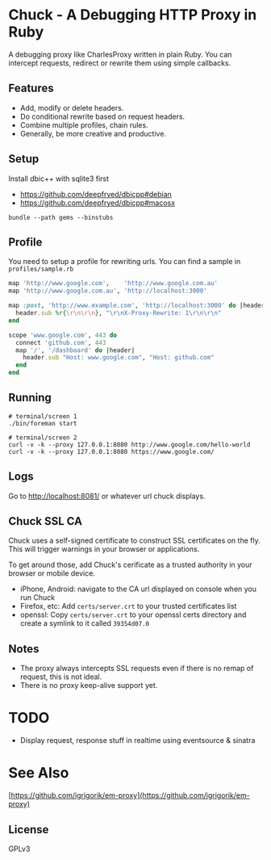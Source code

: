 # Chuck - A Debugging HTTP Proxy in Ruby

A debugging proxy like CharlesProxy written in plain Ruby. You can intercept requests,
redirect or rewrite them using simple callbacks.

## Features

* Add, modify or delete headers.
* Do conditional rewrite based on request headers.
* Combine multiple profiles, chain rules.
* Generally, be more creative and productive.

## Setup

Install dbic++ with sqlite3 first

* https://github.com/deepfryed/dbicpp#debian
* https://github.com/deepfryed/dbicpp#macosx

```
bundle --path gems --binstubs
```

## Profile

You need to setup a profile for rewriting urls. You can find a sample in `profiles/sample.rb`

```ruby
map 'http://www.google.com',    'http://www.google.com.au'
map 'http://www.google.com.au', 'http://localhost:3000'

map :post, 'http://www.example.com', 'http://localhost:3000' do |header|
  header.sub %r{\r\n\r\n}, "\r\nX-Proxy-Rewrite: 1\r\n\r\n"
end

scope 'www.google.com', 443 do
  connect 'github.com', 443
  map '/', '/dashboard' do |header|
    header.sub "Host: www.google.com", "Host: github.com"
  end
end
```

## Running

```
# terminal/screen 1
./bin/foreman start

# terminal/screen 2
curl -v -k --proxy 127.0.0.1:8080 http://www.google.com/hello-world
curl -v -k --proxy 127.0.0.1:8080 https://www.google.com/
```

## Logs

Go to [http://localhost:8081/](http://localhost:8081/) or whatever url chuck displays.


## Chuck SSL CA

Chuck uses a self-signed certificate to construct SSL certificates on the fly. This will trigger warnings in
your browser or applications.

To get around those, add Chuck's cerificate as a trusted authority in your browser or mobile device.

* iPhone, Android: navigate to the CA url displayed on console when you run Chuck
* Firefox, etc: Add `certs/server.crt` to your trusted certificates list
* openssl: Copy `certs/server.crt` to your openssl certs directory and create a symlink to it called `39354d07.0`

## Notes

* The proxy always intercepts SSL requests even if there is no remap of request, this is not ideal.
* There is no proxy keep-alive support yet.

# TODO

* Display request, response stuff in realtime using eventsource & sinatra

# See Also
[https://github.com/igrigorik/em-proxy](https://github.com/igrigorik/em-proxy)

## License
GPLv3
